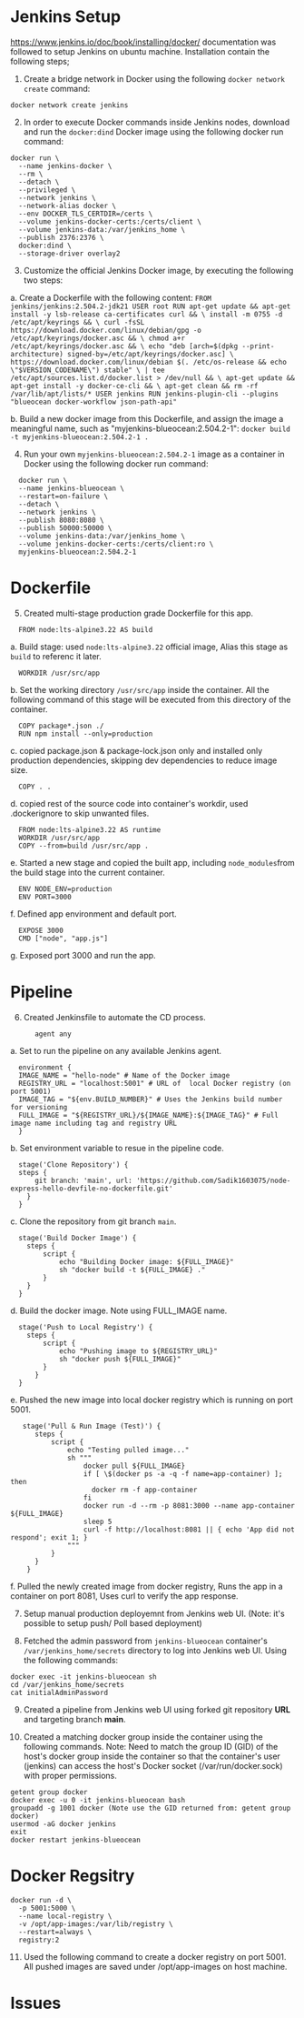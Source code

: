 # Jenkins Setup

https://www.jenkins.io/doc/book/installing/docker/ documentation was followed  to setup Jenkins on ubuntu  machine. Installation contain the following steps;

1. Create a bridge network in Docker using the following `docker network create` command:

```
docker network create jenkins
```
2. In order to execute Docker commands inside Jenkins nodes, download and run the `docker:dind` Docker image using the following docker run command:

```
docker run \
  --name jenkins-docker \
  --rm \
  --detach \
  --privileged \
  --network jenkins \
  --network-alias docker \
  --env DOCKER_TLS_CERTDIR=/certs \
  --volume jenkins-docker-certs:/certs/client \
  --volume jenkins-data:/var/jenkins_home \
  --publish 2376:2376 \
  docker:dind \
  --storage-driver overlay2
```

3. Customize the official Jenkins Docker image, by executing the following two steps:

  a. Create a Dockerfile with the following content:
    ```
        FROM jenkins/jenkins:2.504.2-jdk21
        USER root
        RUN apt-get update && apt-get install -y lsb-release ca-certificates curl && \
            install -m 0755 -d /etc/apt/keyrings && \
            curl -fsSL https://download.docker.com/linux/debian/gpg -o /etc/apt/keyrings/docker.asc && \
            chmod a+r /etc/apt/keyrings/docker.asc && \
            echo "deb [arch=$(dpkg --print-architecture) signed-by=/etc/apt/keyrings/docker.asc] \
            https://download.docker.com/linux/debian $(. /etc/os-release && echo \"$VERSION_CODENAME\") stable" \
            | tee /etc/apt/sources.list.d/docker.list > /dev/null && \
            apt-get update && apt-get install -y docker-ce-cli && \
            apt-get clean && rm -rf /var/lib/apt/lists/*
        USER jenkins
        RUN jenkins-plugin-cli --plugins "blueocean docker-workflow json-path-api"
    ```

  b. Build a new docker image from this Dockerfile, and assign the image a meaningful name, such as "myjenkins-blueocean:2.504.2-1":
    ```
      docker build -t myjenkins-blueocean:2.504.2-1 .
    ```

4. Run your own `myjenkins-blueocean:2.504.2-1` image as a container in Docker using the following docker run command:

  ```
    docker run \
    --name jenkins-blueocean \
    --restart=on-failure \
    --detach \
    --network jenkins \
    --publish 8080:8080 \
    --publish 50000:50000 \
    --volume jenkins-data:/var/jenkins_home \
    --volume jenkins-docker-certs:/certs/client:ro \
    myjenkins-blueocean:2.504.2-1
  ```
# Dockerfile

5. Created multi-stage production grade Dockerfile for this app.

  ```
    FROM node:lts-alpine3.22 AS build
  ```
  a. Build stage: used `node:lts-alpine3.22` official image, Alias this stage as `build` to referenc it later.

  ```
    WORKDIR /usr/src/app
  ```
  b. Set the working directory `/usr/src/app` inside the container. All the following command of this stage will be executed from this directory of the container.

  ```
    COPY package*.json ./
    RUN npm install --only=production
  ```
  c. copied package.json & package-lock.json only and installed only production dependencies, skipping dev dependencies to reduce image size.

  ```
    COPY . .
  ```

  d. copied rest of the source code into container's workdir, used .dockerignore to skip unwanted files.

  ```
    FROM node:lts-alpine3.22 AS runtime
    WORKDIR /usr/src/app
    COPY --from=build /usr/src/app .
  ```
  e. Started a new stage and copied the built app, including `node_modules`from the build stage into the current container.

  ```
    ENV NODE_ENV=production
    ENV PORT=3000
  ```
  f. Defined app environment and default port.

  ```
    EXPOSE 3000
    CMD ["node", "app.js"]
  ```
  g. Exposed port 3000 and run the app.

# Pipeline

6. Created Jenkinsfile to automate the CD process.
  ```
        agent any
  ```
  a. Set to run the pipeline on any available Jenkins agent.

  ```
    environment {
    IMAGE_NAME = "hello-node" # Name of the Docker image
    REGISTRY_URL = "localhost:5001" # URL of  local Docker registry (on port 5001)
    IMAGE_TAG = "${env.BUILD_NUMBER}" # Uses the Jenkins build number for versioning
    FULL_IMAGE = "${REGISTRY_URL}/${IMAGE_NAME}:${IMAGE_TAG}" # Full image name including tag and registry URL
    }
  ```
  b. Set environment variable to resue in the pipeline code.

  ```
    stage('Clone Repository') {
    steps {
        git branch: 'main', url: 'https://github.com/Sadik1603075/node-express-hello-devfile-no-dockerfile.git'
      }
    }
  ```
  c. Clone the repository from git branch `main`.

  ```
    stage('Build Docker Image') {
      steps {
          script {
              echo "Building Docker image: ${FULL_IMAGE}"
              sh "docker build -t ${FULL_IMAGE} ."
          }
      }
    }
  ```
  d. Build the docker image. Note using FULL_IMAGE name.

  ```
    stage('Push to Local Registry') {
      steps {
          script {
              echo "Pushing image to ${REGISTRY_URL}"
              sh "docker push ${FULL_IMAGE}"
          }
        }
    }
  ```
  e. Pushed the new image into local docker registry which is running on port 5001.

  ```
     stage('Pull & Run Image (Test)') {
        steps {
            script {
                echo "Testing pulled image..."
                sh """
                    docker pull ${FULL_IMAGE}
                    if [ \$(docker ps -a -q -f name=app-container) ]; then
                      docker rm -f app-container
                    fi
                    docker run -d --rm -p 8081:3000 --name app-container ${FULL_IMAGE}
                    sleep 5
                    curl -f http://localhost:8081 || { echo 'App did not respond'; exit 1; }
                """
            }
        }
      }
  ```

  f. Pulled the newly created image from docker registry, Runs the app in a container on port 8081,   Uses curl to verify the app response.


7. Setup manual production deployemnt from Jenkins web UI. (Note: it's possible to setup push/ Poll based deployment)

8. Fetched the admin password from `jenkins-blueocean` container's `/var/jenkins_home/secrets` directory to log into Jenkins web UI. Using the following commands:

```
docker exec -it jenkins-blueocean sh
cd /var/jenkins_home/secrets
cat initialAdminPassword
```
9. Created a pipeline from Jenkins web UI using forked git repository **URL** and targeting branch **main**.

10. Created a matching docker group inside the container using the following commands. Note: Need to match the group ID (GID) of the host's docker group inside the container so that the container's user (jenkins) can access the host's Docker socket (/var/run/docker.sock) with proper permissions.

```
getent group docker
docker exec -u 0 -it jenkins-blueocean bash
groupadd -g 1001 docker (Note use the GID returned from: getent group docker)
usermod -aG docker jenkins
exit
docker restart jenkins-blueocean
```

# Docker Regsitry

```
docker run -d \
  -p 5001:5000 \
  --name local-registry \
  -v /opt/app-images:/var/lib/registry \
  --restart=always \
  registry:2
```
11. Used the following command to create a docker registry on port 5001. All pushed images are saved under /opt/app-images on host machine.

# Issues 

